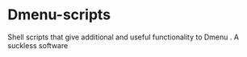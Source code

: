 # Dmenu-scripts
Shell scripts that give additional and useful functionality to Dmenu . A suckless software 
